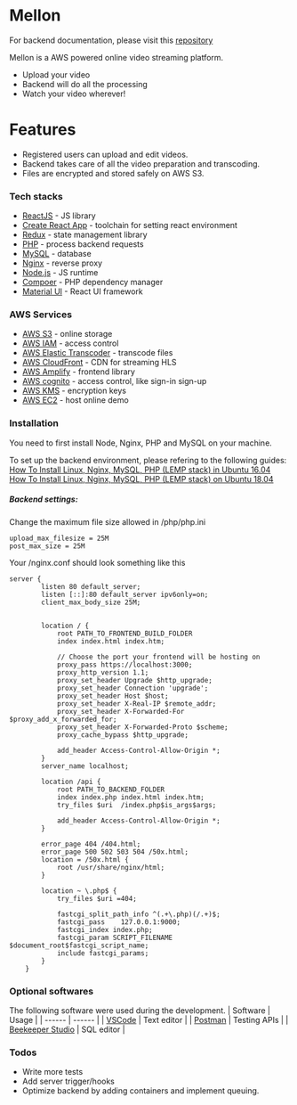 # Mellon

For backend documentation, please visit this [repository](https://github.com/PengHuang0508/streaming-app-backend)

Mellon is a AWS powered online video streaming platform.

- Upload your video
- Backend will do all the processing
- Watch your video wherever!

# Features

- Registered users can upload and edit videos.
- Backend takes care of all the video preparation and transcoding.
- Files are encrypted and stored safely on AWS S3.

### Tech stacks

- [ReactJS](https://reactjs.org/) - JS library
- [Create React App](https://reactjs.org/docs/create-a-new-react-app.html) - toolchain for setting react environment
- [Redux](https://redux.js.org/) - state management library
- [PHP](https://www.php.net/) - process backend requests
- [MySQL](https://www.mysql.com/) - database
- [Nginx](https://www.nginx.com/) - reverse proxy
- [Node.js](https://nodejs.org/en/) - JS runtime
- [Compoer](https://getcomposer.org/) - PHP dependency manager
- [Material UI](https://material-ui.com/) - React UI framework

### AWS Services

- [AWS S3](https://aws.amazon.com/s3/) - online storage
- [AWS IAM](https://aws.amazon.com/iam/) - access control
- [AWS Elastic Transcoder](https://aws.amazon.com/elastictranscoder/) - transcode files
- [AWS CloudFront](https://aws.amazon.com/cloudfront/) - CDN for streaming HLS
- [AWS Amplify](https://aws.amazon.com/amplify/) - frontend library
- [AWS cognito](https://aws.amazon.com/cognito/) - access control, like sign-in sign-up
- [AWS KMS](https://aws.amazon.com/kms/) - encryption keys
- [AWS EC2](https://aws.amazon.com/ec2/) - host online demo

### Installation

You need to first install Node, Nginx, PHP and MySQL on your machine.

To set up the backend environment, please refering to the following guides:
[How To Install Linux, Nginx, MySQL, PHP (LEMP stack) in Ubuntu 16.04](https://www.digitalocean.com/community/tutorials/how-to-install-linux-nginx-mysql-php-lemp-stack-in-ubuntu-16-04)
[How To Install Linux, Nginx, MySQL, PHP (LEMP stack) on Ubuntu 18.04](https://www.digitalocean.com/community/tutorials/how-to-install-linux-nginx-mysql-php-lemp-stack-ubuntu-18-04)

##### Backend settings:

Change the maximum file size allowed in /php/php.ini

```
upload_max_filesize = 25M
post_max_size = 25M
```

Your /nginx.conf should look something like this

```
server {
        listen 80 default_server;
        listen [::]:80 default_server ipv6only=on;
        client_max_body_size 25M;


        location / {
            root PATH_TO_FRONTEND_BUILD_FOLDER
            index index.html index.htm;

            // Choose the port your frontend will be hosting on
            proxy_pass https://localhost:3000;
            proxy_http_version 1.1;
            proxy_set_header Upgrade $http_upgrade;
            proxy_set_header Connection 'upgrade';
            proxy_set_header Host $host;
            proxy_set_header X-Real-IP $remote_addr;
            proxy_set_header X-Forwarded-For $proxy_add_x_forwarded_for;
            proxy_set_header X-Forwarded-Proto $scheme;
            proxy_cache_bypass $http_upgrade;

            add_header Access-Control-Allow-Origin *;
        }
        server_name localhost;

        location /api {
            root PATH_TO_BACKEND_FOLDER
            index index.php index.html index.htm;
            try_files $uri  /index.php$is_args$args;

            add_header Access-Control-Allow-Origin *;
        }

        error_page 404 /404.html;
        error_page 500 502 503 504 /50x.html;
        location = /50x.html {
            root /usr/share/nginx/html;
        }

        location ~ \.php$ {
            try_files $uri =404;

            fastcgi_split_path_info ^(.+\.php)(/.+)$;
            fastcgi_pass    127.0.0.1:9000;
            fastcgi_index index.php;
            fastcgi_param SCRIPT_FILENAME $document_root$fastcgi_script_name;
            include fastcgi_params;
        }
    }
```

### Optional softwares

The following software were used during the development.
| Software | Usage |
| ------ | ------ |
| [VSCode](https://code.visualstudio.com/) | Text editor |
| [Postman](https://www.postman.com/) | Testing APIs |
| [Beekeeper Studio](https://www.beekeeperstudio.io/) | SQL editor |

### Todos

- Write more tests
- Add server trigger/hooks
- Optimize backend by adding containers and implement queuing.
